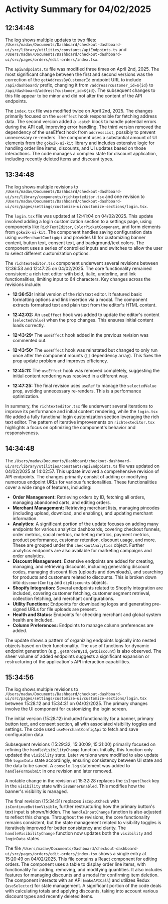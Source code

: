 # Activity Summary for 04/02/2025

## 12:34:48
The log shows multiple updates to two files: `/Users/madav/Documents/Dashboard/checkout-dashboard-ui/src/library/utilities/constants/apiEndpoints.ts` and `/Users/madav/Documents/Dashboard/checkout-dashboard-ui/src/pages/orders/edit-orders/index.tsx`.

The `apiEndpoints.ts` file was modified three times on April 2nd, 2025.  The most significant change between the first and second versions was the correction of the `getAddressByCustomerId` endpoint URL to include `/api/dashboard/` prefix, changing it from `/address?customer_id=${id}` to `/api/dashboard/address?customer_id=${id}`. The subsequent changes to this file appear to be minor and did not alter the content of the API endpoints.

The `index.tsx` file was modified twice on April 2nd, 2025.  The changes primarily focused on the `useEffect` hook responsible for fetching address data.  The second version added a `.catch` block to handle potential errors during the API call, improving error handling. The third version removed the dependency of the useEffect hook from `addressList`, possibly to prevent unnecessary re-renders.  The component uses a substantial amount of UI elements from the `gokwik-ui-kit` library and includes extensive logic for handling order line items, discounts, and UI updates based on those interactions.  The code manages a complex state for discount application, including recently deleted items and discount types.


## 13:34:48
The log shows multiple revisions to `/Users/madav/Documents/Dashboard/checkout-dashboard-ui/src/library/components/richtexteditor.tsx` and one revision to `/Users/madav/Documents/Dashboard/checkout-dashboard-ui/src/pages/settings/customize-ui/customize-sections/login.tsx`.

The `login.tsx` file was updated at 12:41:04 on 04/02/2025.  This update involved adding a login customization section to a settings page, using components like `RichTextEditor`, `ColorPicketComponent`, and form elements from `gokwik-ui-kit`.  The component handles saving configuration data using `useMerchantConfigApi` and provides UI for customizing banner content, button text, consent text, and background/text colors.  The component uses a series of controlled inputs and switches to allow the user to select different customization options.

The `richtexteditor.tsx` component underwent several revisions between 12:36:53 and 12:47:25 on 04/02/2025.  The core functionality remained consistent: a rich text editor with bold, italic, underline, and link functionalities,  limiting input to 64 characters.  Key changes across the revisions include:

* **12:36:53:** Initial version of the rich text editor.  It featured basic formatting options and link insertion via a modal.  The component extracts formatted text and plain text from the editor's HTML content.

* **12:42:02:** An `useEffect` hook was added to update the editor's content (`selectedValue`) when the prop changes. This ensures initial content loads correctly.

* **12:43:29:** The `useEffect` hook added in the previous revision was commented out.

* **12:43:50:** The `useEffect` hook was reinstated but changed to only run once after the component mounts (`[]` dependency array). This fixes the prop update problem and improves efficiency.

* **12:45:11:** The `useEffect` hook was removed completely, suggesting the initial content rendering was resolved in a different way.

* **12:47:25:**  The final revision uses `useRef` to manage the `selectedValue` prop, avoiding unnecessary re-renders.  This is a performance optimization.

In summary, the `richtexteditor.tsx` file underwent several iterations to improve its performance and initial content rendering, while the `login.tsx` file added a fully functional login customization section leveraging the rich text editor.  The pattern of iterative improvements on `richtexteditor.tsx` highlights a focus on optimizing the component's behavior and responsiveness.


## 14:34:48
The `/Users/madav/Documents/Dashboard/checkout-dashboard-ui/src/library/utilities/constants/apiEndpoints.ts` file was updated on 04/02/2025 at 14:02:57.  This update involved a comprehensive revision of API endpoints.  The changes primarily consist of adding or modifying numerous endpoint URLs for various functionalities.  These functionalities cover a wide range of features, including:

* **Order Management:** Retrieving orders by ID, fetching all orders, managing abandoned carts, and editing orders.
* **Merchant Management:** Retrieving merchant lists, managing pincodes (including upload, download, and enabling), and updating merchant information.
* **Analytics:**  A significant portion of the update focuses on adding many endpoints for various analytics dashboards, covering checkout funnels, order metrics, social metrics, marketing metrics, payment metrics, product performance, customer retention, discount usage, and more.  These are grouped under the `checkoutAnalytics` object.  Further analytics endpoints are also available for marketing campaigns and order analytics.
* **Discount Management:**  Extensive endpoints are added for creating, managing, and retrieving discounts, including generating discount codes, managing discount files (uploads and downloads), and searching for products and customers related to discounts. This is broken down into `discountConfig` and `diyDiscounts` objects.
* **Shopify Integration:** Several endpoints related to Shopify integration are included, covering customer fetching, customer segment retrieval, collection fetching, and merchant configurations.
* **Utility Functions:** Endpoints for downloading logos and generating pre-signed URLs for file uploads are present.
* **Health and Status:** Endpoints for checking merchant and global system health are included.
* **Column Preferences:** Endpoints to manage column preferences are added.


The update shows a pattern of organizing endpoints logically into nested objects based on their functionality. The use of functions for dynamic endpoint generation (e.g., `getOrderById`, `getDiscount`) is also observed.  The sheer volume of added endpoints suggests a significant expansion or restructuring of the application's API interaction capabilities.


## 15:34:56
The log shows multiple revisions to `/Users/madav/Documents/Dashboard/checkout-dashboard-ui/src/pages/settings/customize-ui/customize-sections/login.tsx`  between 15:28:12 and 15:34:31 on 04/02/2025.  The primary changes involve the UI component for customizing the login screen.

The initial version (15:28:12) included functionality for a banner, primary button text, and consent section, all with associated visibility toggles and settings.  The code used `useMerchantConfigApi` to fetch and save configuration data.

Subsequent revisions (15:29:32, 15:30:09, 15:31:00) primarily focused on refining the `handleVisibilityChange` function. Initially, this function only updated the `visibility` state. Later versions were modified to also update the `loginData` state accordingly, ensuring consistency between UI state and the data to be saved.  A `console.log` statement was added to `handleFormSubmit` in one revision and later removed.

A notable change in the revision at 15:32:28 replaces the `isInputCheck` key in the `visibility` state with `isBannerEnabled`. This modifies how the banner's visibility is managed.

The final revision (15:34:31) replaces `isInputCheck` with `isContinueButtonVisible`, further restructuring how the primary button's text input is shown/hidden.  The `handleInputChange` function is also adjusted to reflect this change.  Throughout the revisions, the core functionality remains consistent, but the state management related to visibility toggles is iteratively improved for better consistency and clarity.  The `handleVisibilityChange` function now updates both the `visibility` and `loginData` states.


The file `/Users/madav/Documents/Dashboard/checkout-dashboard-ui/src/pages/orders/edit-orders/index.tsx` shows a single entry at 15:20:49 on 04/02/2025. This file contains a React component for editing orders. The component uses a table to display order line items, with functionality for adding, removing, and modifying quantities. It also includes features for managing discounts and a modal for confirming item deletion.  The component interacts with an API (`makeAPICall`) and utilizes Redux (`useSelector`) for state management.  A significant portion of the code deals with calculating totals and applying discounts, taking into account various discount types and recently deleted items.
